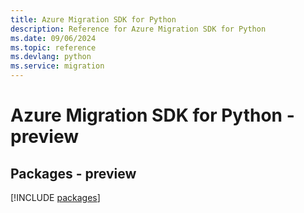 ```yaml
---
title: Azure Migration SDK for Python
description: Reference for Azure Migration SDK for Python
ms.date: 09/06/2024
ms.topic: reference
ms.devlang: python
ms.service: migration
---
```

# Azure Migration SDK for Python - preview
## Packages - preview
[!INCLUDE [packages](migration-index.md)]